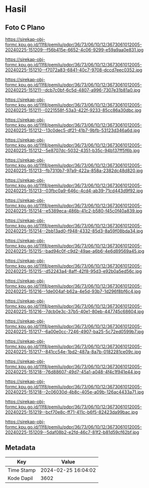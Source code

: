 # Hasil

## Foto C Plano

https://sirekap-obj-formc.kpu.go.id/11f8/pemilu/pdpr/36/73/06/10/12/3673061012005-20240225-151209--f56b415e-6652-4c06-9299-e59a9aa0e831.jpg

https://sirekap-obj-formc.kpu.go.id/11f8/pemilu/pdpr/36/73/06/10/12/3673061012005-20240225-151210--f7072a83-6841-40c7-9708-dccd7eec0352.jpg

https://sirekap-obj-formc.kpu.go.id/11f8/pemilu/pdpr/36/73/06/10/12/3673061012005-20240225-151211--dcb7c0bf-6c5d-4807-a996-7307e31b81a0.jpg

https://sirekap-obj-formc.kpu.go.id/11f8/pemilu/pdpr/36/73/06/10/12/3673061012005-20240225-151211--0221558f-53a3-422f-9233-85cc86a30dbc.jpg

https://sirekap-obj-formc.kpu.go.id/11f8/pemilu/pdpr/36/73/06/10/12/3673061012005-20240225-151212--13c0dec5-df21-41b7-9bfb-53123d346a6d.jpg

https://sirekap-obj-formc.kpu.go.id/11f8/pemilu/pdpr/36/73/06/10/12/3673061012005-20240225-151212--5e8707dc-5032-4351-b35c-94b137ff5f6b.jpg

https://sirekap-obj-formc.kpu.go.id/11f8/pemilu/pdpr/36/73/06/10/12/3673061012005-20240225-151213--fb7310b7-97a9-422a-858a-2382dc48d820.jpg

https://sirekap-obj-formc.kpu.go.id/11f8/pemilu/pdpr/36/73/06/10/12/3673061012005-20240225-151213--03fbc0a9-646c-4cd4-ab39-71cd443d9f92.jpg

https://sirekap-obj-formc.kpu.go.id/11f8/pemilu/pdpr/36/73/06/10/12/3673061012005-20240225-151214--e5389eca-486b-41c2-b580-f45c0f40a839.jpg

https://sirekap-obj-formc.kpu.go.id/11f8/pemilu/pdpr/36/73/06/10/12/3673061012005-20240225-151214--2bb13ad0-f948-4332-85d3-8a59f08bda34.jpg

https://sirekap-obj-formc.kpu.go.id/11f8/pemilu/pdpr/36/73/06/10/12/3673061012005-20240225-151215--bad94c0f-c9d2-49ae-a6b6-4e6d89569a45.jpg

https://sirekap-obj-formc.kpu.go.id/11f8/pemilu/pdpr/36/73/06/10/12/3673061012005-20240225-151215--d52243a4-8aff-42f8-95d3-e92b0a5ed56c.jpg

https://sirekap-obj-formc.kpu.go.id/11f8/pemilu/pdpr/36/73/06/10/12/3673061012005-20240225-151216--1de004af-b62a-4e5d-93b7-1d296f8bf6c4.jpg

https://sirekap-obj-formc.kpu.go.id/11f8/pemilu/pdpr/36/73/06/10/12/3673061012005-20240225-151216--7dcb0e3c-37b5-40e1-80eb-447745c68604.jpg

https://sirekap-obj-formc.kpu.go.id/11f8/pemilu/pdpr/36/73/06/10/12/3673061012005-20240225-151217--6a00e0cc-7246-4907-ba25-5c72ed0599b7.jpg

https://sirekap-obj-formc.kpu.go.id/11f8/pemilu/pdpr/36/73/06/10/12/3673061012005-20240225-151217--841cc54e-1bd2-487a-8a7b-0182281ce09c.jpg

https://sirekap-obj-formc.kpu.go.id/11f8/pemilu/pdpr/36/73/06/10/12/3673061012005-20240225-151218--76d88607-49d7-45a1-a048-4f4c1f941e44.jpg

https://sirekap-obj-formc.kpu.go.id/11f8/pemilu/pdpr/36/73/06/10/12/3673061012005-20240225-151218--2c06030d-4b8c-405e-a09b-126ac4433a71.jpg

https://sirekap-obj-formc.kpu.go.id/11f8/pemilu/pdpr/36/73/06/10/12/3673061012005-20240225-151219--bcf70e8c-ff71-411c-b6f5-82423da99bac.jpg

https://sirekap-obj-formc.kpu.go.id/11f8/pemilu/pdpr/36/73/06/10/12/3673061012005-20240225-151209--5daf08b2-e2fd-46c7-81f2-b81d59cf62bf.jpg


## Metadata

| Key        | Value               |
| ---------- | ------------------- |
| Time Stamp | 2024-02-25 16:04:02 |
| Kode Dapil | 3602                |



